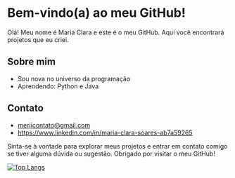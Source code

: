 # Bem-vindo(a) ao meu GitHub!

Olá! Meu nome é Maria Clara e este é o meu GitHub. Aqui você encontrará projetos que eu criei.

## Sobre mim

- Sou nova no universo da programação
- Aprendendo: Python e Java

## Contato

- meriicontato@gmail.com
- https://www.linkedin.com/in/maria-clara-soares-ab7a59265

Sinta-se à vontade para explorar meus projetos e entrar em contato comigo se tiver alguma dúvida ou sugestão. Obrigado por visitar o meu GitHub!

[![Top Langs](https://github-readme-stats.vercel.app/api/top-langs/?username=meriicodes&hide_progress=true)](https://github.com/meriicodes/github-readme-stats)
